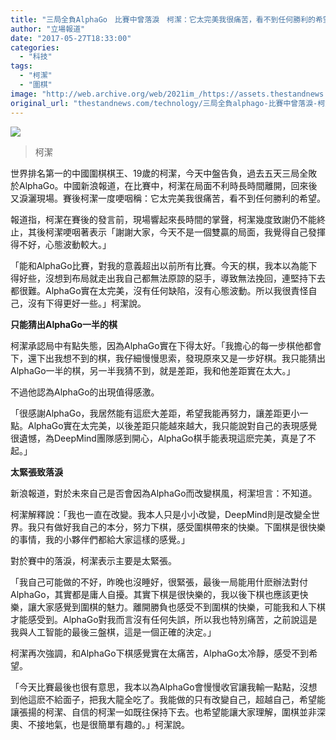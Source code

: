 ```yaml
---
title: "三局全負AlphaGo　比賽中曾落淚　柯潔：它太完美我很痛苦，看不到任何勝利的希望"
author: "立場報道"
date: "2017-05-27T18:33:00"
categories:
  - "科技"
tags:
  - "柯潔"
  - "圍棋"
image: "http://web.archive.org/web/2021im_/https://assets.thestandnews.com/media/photos/KEJIE-03_SEnXw.png"
original_url: "thestandnews.com/technology/三局全負alphago-比賽中曾落淚-柯潔-它太完美我很痛苦-看不到任何勝利的希望"
---
```

![](http://web.archive.org/web/2021im_/https://assets.thestandnews.com/media/photos/KEJIE-03_SEnXw.png)
> 柯潔

世界排名第一的中國圍棋棋王、19歲的柯潔，今天中盤告負，過去五天三局全敗於AlphaGo。中國新浪報道，在比賽中，柯潔在局面不利時長時間離開，回來後又淚灑現場。賽後柯潔一度哽咽稱：它太完美我很痛苦，看不到任何勝利的希望。

報道指，柯潔在賽後的發言前，現場響起來長時間的掌聲，柯潔幾度致謝仍不能終止，其後柯潔哽咽著表示「謝謝大家，今天不是一個雙贏的局面，我覺得自己發揮得不好，心態波動較大。」

「能和AlphaGo比賽，對我的意義超出以前所有比賽。今天的棋，我本以為能下得好些，沒想到布局就走出我自己都無法原諒的惡手，導致無法挽回，連堅持下去都很難。AlphaGo實在太完美，沒有任何缺陷，沒有心態波動。所以我很責怪自己，沒有下得更好一些。」柯潔說。

**只能猜出AlphaGo一半的棋**

柯潔承認局中有點失態，因為AlphaGo實在下得太好。「我擔心的每一步棋他都會下，還下出我想不到的棋，我仔細慢慢思索，發現原來又是一步好棋。我只能猜出AlphaGo一半的棋，另一半我猜不到，就是差距，我和他差距實在太大。」

不過他認為AlphaGo的出現值得感激。

「很感謝AlphaGo，我居然能有這麽大差距，希望我能再努力，讓差距更小一點。AlphaGo實在太完美，以後差距只能越來越大，我只能說對自己的表現感覺很遺憾，為DeepMind團隊感到開心，AlphaGo棋手能表現這麽完美，真是了不起。」

**太緊張致落淚**

新浪報道，對於未來自己是否會因為AlphaGo而改變棋風，柯潔坦言：不知道。

柯潔解釋說：「我也一直在改變。我本人只是小小改變，DeepMind則是改變全世界。我只有做好我自己的本分，努力下棋，感受圍棋帶來的快樂。下圍棋是很快樂的事情，我的小夥伴們都給大家這樣的感覺。」

對於賽中的落淚，柯潔表示主要是太緊張。

「我自己可能做的不好，昨晚也沒睡好，很緊張，最後一局能用什麽辦法對付AlphaGo，其實都是庸人自擾。其實下棋是很快樂的，我以後下棋也應該更快樂，讓大家感覺到圍棋的魅力。離開勝負也感受不到圍棋的快樂，可能我和人下棋才能感受到。AlphaGo對我而言沒有任何失誤，所以我也特別痛苦，之前說這是我與人工智能的最後三盤棋，這是一個正確的決定。」

柯潔再次強調，和AlphaGo下棋感覺實在太痛苦，AlphaGo太冷靜，感受不到希望。

「今天比賽最後也很有意思，我本以為AlphaGo會慢慢收官讓我輸一點點，沒想到他這麽不給面子，把我大龍全吃了。我能做的只有改變自己，超越自己，希望能讓張揚的柯潔、自信的柯潔一如既往保持下去。也希望能讓大家理解，圍棋並非深奧、不接地氣，也是很簡單有趣的。」柯潔說。
